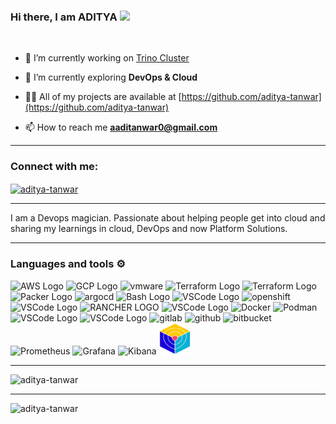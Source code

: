 ### Hi there, I am ADITYA <img src="https://raw.githubusercontent.com/MartinHeinz/MartinHeinz/master/wave.gif" width="40px">
<br/>

- 🔭 I’m currently working on [Trino Cluster](https://trino.io/)

- 🌱 I’m currently exploring **DevOps & Cloud**

- 👨‍💻 All of my projects are available at [https://github.com/aditya-tanwar](https://github.com/aditya-tanwar)

- 📫 How to reach me **aaditanwar0@gmail.com**

---

<h3 align="left">Connect with me:</h3>
<p align="left">
<a href="https://www.linkedin.com/in/aditya-tanwar-92a291235/" target="blank"><img align="center" src="https://user-images.githubusercontent.com/74038190/235294012-0a55e343-37ad-4b0f-924f-c8431d9d2483.gif" alt="aditya-tanwar" height="50" width="50" /></a>

---

I am a Devops magician. Passionate about helping people get into cloud and sharing my learnings in cloud, DevOps and now Platform Solutions.

---

### Languages and tools ⚙️

<p>

<img src="https://cdn.worldvectorlogo.com/logos/amazon-web-services-2.svg" alt="AWS Logo" width="50" height="50"/>
<img src="https://user-images.githubusercontent.com/25181517/183911547-990692bc-8411-4878-99a0-43506cdb69cf.png" alt="GCP Logo" width="50" height="50"/>
<img src="https://cdn.worldvectorlogo.com/logos/vmware-5.svg" alt="vmware" width="50" height="50"/>
<img src="https://cdn.worldvectorlogo.com/logos/ansible.svg" alt="Terraform Logo" width="50" height="50"/>
<img src="https://icon.icepanel.io/Technology/svg/HashiCorp-Terraform.svg" alt="Terraform Logo" width="50" height="50"/>
<img src="https://icon.icepanel.io/Technology/svg/Packer.svg" alt="Packer Logo" width="50" height="50"/>
<img src="https://icon.icepanel.io/Technology/svg/Argo-CD.svg" alt="argocd" width="50" height="50"/> 
<img src="https://cdn.worldvectorlogo.com/logos/bash-1.svg" alt="Bash Logo" width="50" height="50"/> 
<img src="https://cdn.worldvectorlogo.com/logos/visual-studio-code-1.svg" alt="VSCode Logo" width="50" height="50"/> 
<img src="https://cdn.worldvectorlogo.com/logos/openshift-2.svg" alt="openshift" width="50" height="50"/> 
<img src="https://cdn.worldvectorlogo.com/logos/kubernets.svg" alt="VSCode Logo" width="50" height="50"/> 
<img src="https://icon.icepanel.io/Technology/svg/Rancher.svg" alt="RANCHER LOGO" width="50" height="50"/>
<img src="https://icon.icepanel.io/Technology/svg/Visual-Studio-Code-%28VS-Code%29.svg" alt="VSCode Logo" width="50" height="50"/>
<img src="https://icon.icepanel.io/Technology/svg/Docker.svg" alt="Docker" width="50" height="50"/> 
<img src="https://www.mslinn.com/blog/images/buildahPodman/podman-logo-crop.png" alt="Podman" width="50" height="50"/> 
<img src="https://cdn.worldvectorlogo.com/logos/red-hat-1.svg" alt="VSCode Logo" width="50" height="50"/> 
<img src="https://cdn.worldvectorlogo.com/logos/centos-1.svg" alt="VSCode Logo" width="50" height="50"/>
<img src="https://icon.icepanel.io/Technology/svg/GitLab.svg" alt="gitlab" width="50" height="50"/>
<img src="https://cdn.worldvectorlogo.com/logos/github-icon-2.svg" alt="github" width="50" height="50"/>
<img src="https://icon.icepanel.io/Technology/svg/BitBucket.svg" alt="bitbucket" width="50" height="50"/>
<img src="https://icon.icepanel.io/Technology/svg/Prometheus.svg" alt="Prometheus" width="50" height="50"/>
<img src="https://icon.icepanel.io/Technology/svg/Grafana.svg" alt="Grafana" width="50" height="50"/>
<img src="https://icon.icepanel.io/Technology/svg/Kibana.svg" alt="Kibana" width="50" height="50"/>
<img src="https://raw.githubusercontent.com/aquasecurity/trivy-docker-extension/main/trivy.svg" alt="trivy" width="50" height="50"/>

</p>

---

<p align="left"> 
<img src="https://komarev.com/ghpvc/?username=aditya-tanwar&label=Profile%20views&color=blueviolet&style=flat" alt="aditya-tanwar" /> 
</p>

---

<p><img align="left" src="https://github-readme-stats.vercel.app/api/top-langs?username=aditya-tanwar&show_icons=true&theme=dark&locale=en&layout=compact" alt="aditya-tanwar" /></p>
